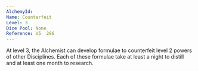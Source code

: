 ```yaml
---
AlchemyId: 
Name: Counterfeit
Level: 3
Dice Pool: None
Reference: V5  286
---
```

At level 3, the Alchemist can develop formulae to counterfeit level 2 powers of other Disciplines. Each of these formulae take at least a night to distill and at least one month to research.
